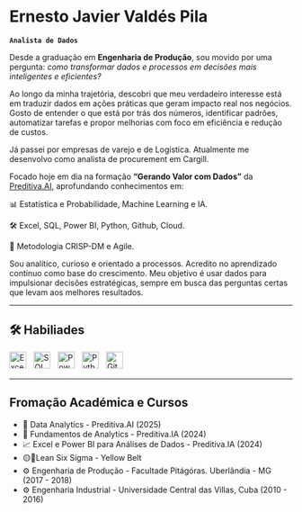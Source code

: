 #  Ernesto Javier Valdés Pila

**`Analista de Dados`**

Desde a graduação em **Engenharia de Produção**, sou movido por uma pergunta: *como transformar dados e processos em decisões mais inteligentes e eficientes?*

Ao longo da minha trajetória, descobri que meu verdadeiro interesse está em traduzir dados em ações práticas que geram impacto real nos negócios. Gosto de entender o que está por trás dos números, identificar padrões, automatizar tarefas e propor melhorias com foco em eficiência e redução de custos.

Já passei por empresas de varejo e de Logística. Atualmente me desenvolvo como analista de procurement em Cargill. 

Focado hoje em dia na formação **“Gerando Valor com Dados”** da [Preditiva.AI](https://www.preditiva.ai/), aprofundando conhecimentos em:

📊 Estatística e Probabilidade, Machine Learning e IA.

🛠️ Excel, SQL, Power BI, Python, Github, Cloud.

🔁 Metodologia CRISP-DM e Agile.

Sou analítico, curioso e orientado a processos. Acredito no aprendizado contínuo como base do crescimento. Meu objetivo é usar dados para impulsionar decisões estratégicas, sempre em busca das perguntas certas que levam aos melhores resultados.

---

## 🛠️ Habiliades

<img 
    align="left" 
    alt="Excel"
    title="Excel" 
    width="30px" 
    style="padding-right: 10px;" 
    src="https://img.icons8.com/color/48/000000/microsoft-excel-2019--v1.png" 
/>
<img 
    align="left" 
    alt="SQL" 
    title="SQL"
    width="30px" 
    style="padding-right: 10px;" 
    src="https://cdn.jsdelivr.net/gh/devicons/devicon@latest/icons/azuresqldatabase/azuresqldatabase-original.svg"
/>
<img 
    align="left" 
    alt="Power BI" 
    title="Power BI"
    width="30px" 
    style="padding-right: 10px;" 
    src="https://img.icons8.com/color/48/power-bi-2021.png" 
/>
<img 
    align="left" 
    alt="Python" 
    title="Python"
    width="30px" 
    style="padding-right: 10px;" 
    src="https://cdn.jsdelivr.net/gh/devicons/devicon@latest/icons/python/python-original.svg" 
/>
<img 
    align="left" 
    alt="Git" 
    title="Git"
    width="30px" 
    style="padding-right: 10px;" 
    src="https://cdn.jsdelivr.net/gh/devicons/devicon@latest/icons/git/git-original.svg" 
/>

<br/>
<br/>

---

## Fromação Académica e Cursos
- 📌 Data Analytics - Preditiva.AI (2025) 
- 🎲 Fundamentos de Analytics - Preditiva.IA (2024)
- 📈 Excel e Power BI para Análises de Dados - Preditiva.IA (2024)
- 🟡🥋Lean Six Sigma - Yellow Belt 
- ⚙ Engenharia de Produção - Facultade Pitágóras. Uberlândia - MG (2017 - 2018) 
- ⚙ Engenharia Industrial - Universidade Central das Villas, Cuba (2010 - 2016) 

